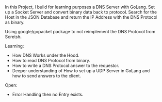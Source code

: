 In this Project, I build for learning purposes a DNS Server with GoLang.
Set up a Socket Server and convert binary data back to protocol. 
Search for the Host in the JSON Database and return the IP Address with the DNS Protocol as binary.

Using google/gopacket package to not reimplement the DNS Protocol from Scretsh.

Learning:
- How DNS Works under the Hood.
- How to read DNS Protocol from binary.
- How to write a DNS Protocol answer to the requestor.
- Deeper understanding of How to set up a UDP Server in GoLang and how to send answers to the client. 

Open:
- Error Handling then no Entry exists.
